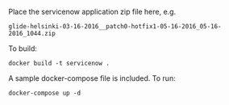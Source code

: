 Place the servicenow application zip file here, e.g.

    glide-helsinki-03-16-2016__patch0-hotfix1-05-16-2016_05-16-2016_1044.zip

To build:

    docker build -t servicenow .
    
A sample docker-compose file is included. To run:

    docker-compose up -d
